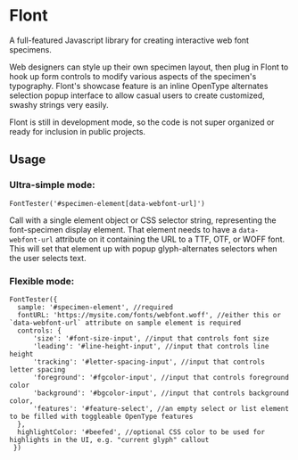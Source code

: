 # Flont
A full-featured Javascript library for creating interactive web font specimens.

Web designers can style up their own specimen layout, then plug in Flont to hook up 
form controls to modify various aspects of the specimen's typography. Flont's showcase
feature is an inline OpenType alternates selection popup interface to allow casual users to
create customized, swashy strings very easily.

Flont is still in development mode, so the code is not super organized or ready for
inclusion in public projects.

## Usage

### Ultra-simple mode:

```
FontTester('#specimen-element[data-webfont-url]')
```

Call with a single element object or CSS selector string, representing the font-specimen display element.
That element needs to have a `data-webfont-url` attribute on it containing the URL to a TTF, OTF, or WOFF font.
This will set that element up with popup glyph-alternates selectors when the user selects text.

### Flexible mode:

```
FontTester({
  sample: '#specimen-element', //required
  fontURL: 'https://mysite.com/fonts/webfont.woff', //either this or `data-webfont-url` attribute on sample element is required
  controls: {
      'size': '#font-size-input', //input that controls font size
      'leading': '#line-height-input', //input that controls line height
      'tracking': '#letter-spacing-input', //input that controls letter spacing
      'foreground': '#fgcolor-input', //input that controls foreground color
      'background': '#bgcolor-input', //input that controls background color,
      'features': '#feature-select', //an empty select or list element to be filled with toggleable OpenType features
  },
  highlightColor: '#beefed', //optional CSS color to be used for highlights in the UI, e.g. "current glyph" callout
 })
```
